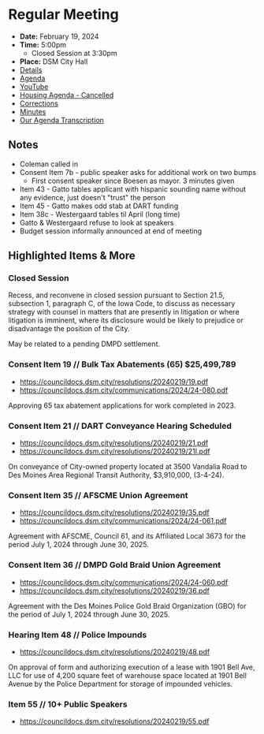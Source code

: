 # Regular Meeting

- **Date:** February 19, 2024
- **Time:** 5:00pm
    - Closed Session at 3:30pm
- **Place:** DSM City Hall
- [Details](https://www.dsm.city/citycouncil_detail_T60_R2756.php)
- [Agenda](https://councildocs.dsm.city/agendas/ag20240219.pdf?pdf=Agenda&t=1708043336597)
- [YouTube](https://youtube.com/live/C130U1XvfJk)
- [Housing Agenda - Cancelled](https://councildocs.dsm.city/agendas/mg20240219.pdf?pdf=Housing%20Agendas&t=1708043336597)
- [Corrections](https://councildocs.dsm.city/corrections/20240219%20CAP.pdf)
- [Minutes](https://councildocs.dsm.city/minutes/as20240219.pdf)
- [Our Agenda Transcription](#/view/agenda~2024~transcription~02-19_RM)

## Notes

- Coleman called in
- Consent Item 7b - public speaker asks for additional work on two bumps
    - First consent speaker since Boesen as mayor. 3 minutes given
- Item 43 - Gatto tables applicant with hispanic sounding name without any evidence, just doesn't "trust" the person
- Item 45 - Gatto makes odd stab at DART funding
- Item 38c - Westergaard tables til April (long time)
- Gatto & Westergaard refuse to look at speakers
- Budget session informally announced at end of meeting

## Highlighted Items & More

### Closed Session

Recess, and reconvene in closed session pursuant to Section 21.5, subsection 1, 
paragraph C, of the Iowa Code, to discuss as necessary strategy with counsel in 
matters that are presently in litigation or where litigation is imminent, where its 
disclosure would be likely to prejudice or disadvantage the position of the City. 

May be related to a pending DMPD settlement.

### Consent Item 19 // Bulk Tax Abatements (65) $25,499,789

- https://councildocs.dsm.city/resolutions/20240219/19.pdf
- https://councildocs.dsm.city/communications/2024/24-080.pdf

Approving 65 tax abatement applications for work completed in 2023.

### Consent Item 21 // DART Conveyance Hearing Scheduled

- https://councildocs.dsm.city/resolutions/20240219/21.pdf
- https://councildocs.dsm.city/resolutions/20240219/21I.pdf

On conveyance of City-owned property located at 3500 Vandalia Road to Des Moines Area Regional Transit Authority, $3,910,000, (3-4-24). 

### Consent Item 35 // AFSCME Union Agreement

- https://councildocs.dsm.city/resolutions/20240219/35.pdf
- https://councildocs.dsm.city/communications/2024/24-061.pdf

Agreement with AFSCME, Council 61, and its Affiliated Local 3673 for the period July 1, 2024 through June 30, 2025. 

### Consent Item 36 // DMPD Gold Braid Union Agreement

- https://councildocs.dsm.city/communications/2024/24-060.pdf
- https://councildocs.dsm.city/resolutions/20240219/36.pdf

Agreement with the Des Moines Police Gold Braid Organization (GBO) for the period of July 1, 2024 through June 30, 2025. 

### Hearing Item 48 // Police Impounds

- https://councildocs.dsm.city/resolutions/20240219/48.pdf

On approval of form and authorizing execution of a lease with 1901 Bell Ave, LLC for use of 4,200 square feet of warehouse space located at 1901 Bell Avenue by the Police Department for storage of impounded vehicles. 

### Item 55 // 10+ Public Speakers

- https://councildocs.dsm.city/resolutions/20240219/55.pdf
